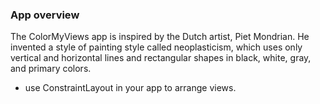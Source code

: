 ### App overview

The ColorMyViews app is inspired by the Dutch artist, Piet Mondrian. He invented a style
of painting style called neoplasticism, which uses only vertical and horizontal lines 
and rectangular shapes in black, white, gray, and primary colors.

- use ConstraintLayout in your app to arrange views.
